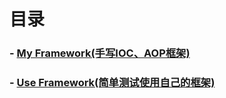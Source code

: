 # 目录
### - [My Framework(手写IOC、AOP框架)](https://github.com/yancongcong1/study-log/tree/master/spring/my-framework/my-framework)
### - [Use Framework(简单测试使用自己的框架)](https://github.com/yancongcong1/study-log/tree/master/spring/spring-framework/use-framework)